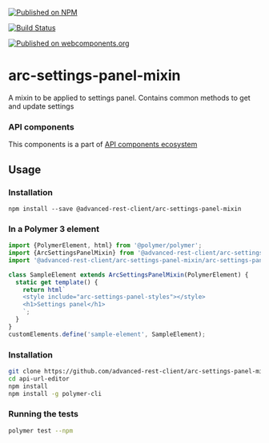 [![Published on NPM](https://img.shields.io/npm/v/@advanced-rest-client/arc-settings-panel-mixin.svg)](https://www.npmjs.com/package/@advanced-rest-client/arc-settings-panel-mixin)

[![Build Status](https://travis-ci.org/advanced-rest-client/arc-settings-panel-mixin.svg?branch=stage)](https://travis-ci.org/advanced-rest-client/arc-settings-panel-mixin)

[![Published on webcomponents.org](https://img.shields.io/badge/webcomponents.org-published-blue.svg)](https://www.webcomponents.org/element/advanced-rest-client/arc-settings-panel-mixin)

# arc-settings-panel-mixin

A mixin to be applied to settings panel. Contains common methods to get and update settings

### API components

This components is a part of [API components ecosystem](https://elements.advancedrestclient.com/)

## Usage

### Installation
```
npm install --save @advanced-rest-client/arc-settings-panel-mixin
```

### In a Polymer 3 element

```js
import {PolymerElement, html} from '@polymer/polymer';
import {ArcSettingsPanelMixin} from '@advanced-rest-client/arc-settings-panel-mixin/arc-settings-panel-mixin.js';
import '@advanced-rest-client/arc-settings-panel-mixin/arc-settings-panel-styles.js';

class SampleElement extends ArcSettingsPanelMixin(PolymerElement) {
  static get template() {
    return html`
    <style include="arc-settings-panel-styles"></style>
    <h1>Settings panel</h1>
    `;
  }
}
customElements.define('sample-element', SampleElement);
```

### Installation

```sh
git clone https://github.com/advanced-rest-client/arc-settings-panel-mixin
cd api-url-editor
npm install
npm install -g polymer-cli
```

### Running the tests
```sh
polymer test --npm
```

